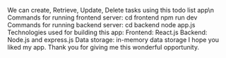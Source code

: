 We can create, Retrieve, Update, Delete tasks using this todo list app\n
Commands for running frontend server:
cd frontend
npm run dev
Commands for running backend server:
cd backend
node app.js
Technologies used for building this app:
Frontend: React.js
Backend: Node.js and express.js
Data storage: in-memory data storage
I hope you liked my app.
Thank you for giving me this wonderful opportunity.
